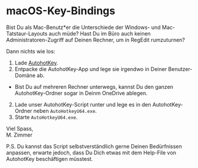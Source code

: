# macOS-Key-Bindings

Bist Du als Mac-Benutz\*er die Unterschiede der Windows- und Mac-Tatstaur-Layouts auch müde? Hast Du im Büro auch keinen Administratoren-Zugriff auf Deinen Rechner, um in RegEdit rumzuturnen?

Dann nichts wie los:

1. Lade [AutohotKey](https://www.autohotkey.com/).
2. Entpacke die AutohotKey-App und lege sie irgendwo in Deiner Benutzer-Domäne ab.
  - Bist Du auf mehreren Rechner unterwegs, kannst Du den ganzen AutohotKey-Ordner sogar in Deinm OneDrive ablegen.
2. Lade unser AutohotKey-Script runter und lege es in den AutohotKey-Ordner neben `AutoHotkeyU64.exe`.
3. Starte `AutoHotkeyU64.exe`.

Viel Spass,  
M. Zimmer

P.S. Du kannst das Script selbstverständlich gerne Deinen Bedürfnissen anpassen, erwarte jedoch, dass Du Dich etwas mit dem Help-File von AutohotKey beschäftigen müsstest.
